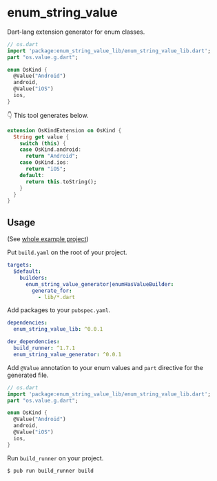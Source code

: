 # enum_string_value

Dart-lang extension generator for enum classes.

```dart
// os.dart
import 'package:enum_string_value_lib/enum_string_value_lib.dart';
part "os.value.g.dart";

enum OsKind {
  @Value("Android")
  android,
  @Value("iOS")
  ios,
}
```

👇 This tool generates below.

```dart
extension OsKindExtension on OsKind {
  String get value {
    switch (this) {
    case OsKind.android:
      return "Android";
    case OsKind.ios:
      return "iOS";
    default:
      return this.toString();
    }
  }
}
```

## Usage

(See [whole example project](https://github.com/kikuchy/enum_string_value/tree/master/example))

Put `build.yaml` on the root of your project.

```yaml
targets:
  $default:
    builders:
      enum_string_value_generator|enumHasValueBuilder:
        generate_for:
          - lib/*.dart
```

Add packages to your `pubspec.yaml`.

```yaml
dependencies:
  enum_string_value_lib: ^0.0.1

dev_dependencies:
  build_runner: ^1.7.1
  enum_string_value_generator: ^0.0.1
```

Add `@Value` annotation to your enum values and `part` directive for the generated file.

```dart
// os.dart
import 'package:enum_string_value_lib/enum_string_value_lib.dart';
part "os.value.g.dart";

enum OsKind {
  @Value("Android")
  android,
  @Value("iOS")
  ios,
}
```

Run `build_runner` on your project.

```
$ pub run build_runner build
```